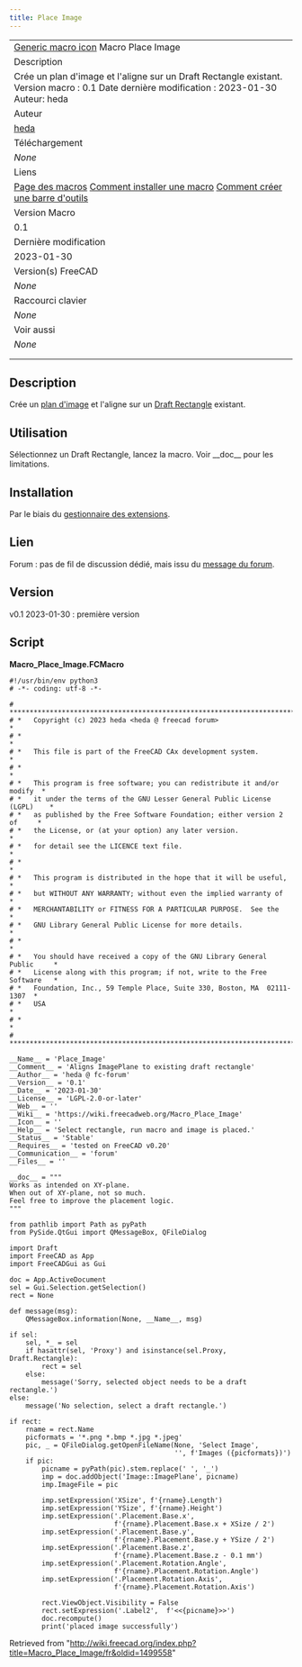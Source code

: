 ```yaml
---
title: Place Image
---
```


|                                                                                                                                                                                                                                  |
| -------------------------------------------------------------------------------------------------------------------------------------------------------------------------------------------------------------------------------- |
| [Generic macro icon](/File:Text-x-python.png "Generic macro icon") Macro Place Image                                                                                                                                             |
| Description                                                                                                                                                                                                                      |
| Crée un plan d'image et l'aligne sur un Draft Rectangle existant. Version macro : 0.1 Date dernière modification : 2023-01-30 Auteur: heda                                                                                       |
| Auteur                                                                                                                                                                                                                           |
| [heda](/index.php?title=User:Heda&action=edit&redlink=1 "User:Heda (page does not exist)")                                                                                                                                       |
| Téléchargement                                                                                                                                                                                                                   |
| _None_                                                                                                                                                                                                                           |
| Liens                                                                                                                                                                                                                            |
| [Page des macros](/Macros_recipes/fr "Macros recipes/fr") [Comment installer une macro](/How_to_install_macros/fr "How to install macros/fr") [Comment créer une barre d'outils](/Customize_Toolbars/fr "Customize Toolbars/fr") |
| Version Macro                                                                                                                                                                                                                    |
| 0.1                                                                                                                                                                                                                              |
| Dernière modification                                                                                                                                                                                                            |
| 2023-01-30                                                                                                                                                                                                                       |
| Version(s) FreeCAD                                                                                                                                                                                                               |
| _None_                                                                                                                                                                                                                           |
| Raccourci clavier                                                                                                                                                                                                                |
| _None_                                                                                                                                                                                                                           |
| Voir aussi                                                                                                                                                                                                                       |
| _None_                                                                                                                                                                                                                           |
|                                                                                                                                                                                                                                  |
|                                                                                                                                                                                                                                  |

## Description

Crée un [plan d'image](/Image_CreateImagePlane/fr "Image CreateImagePlane/fr") et l'aligne sur un [Draft Rectangle](/Draft_Rectangle/fr "Draft Rectangle/fr") existant.

## Utilisation

Sélectionnez un Draft Rectangle, lancez la macro. Voir \_\_doc\_\_ pour les limitations.

## Installation

Par le biais du [gestionnaire des extensions](/Std_AddonMgr/fr "Std AddonMgr/fr").

## Lien

Forum : pas de fil de discussion dédié, mais issu du [message du forum](https://forum.freecadweb.org/viewtopic.php?f=22&t=75606&).

## Version

v0.1 2023-01-30 : première version

## Script

**Macro_Place_Image.FCMacro**

```
#!/usr/bin/env python3
# -*- coding: utf-8 -*-

# ***************************************************************************
# *   Copyright (c) 2023 heda <heda @ freecad forum>                        *
# *                                                                         *
# *   This file is part of the FreeCAD CAx development system.              *
# *                                                                         *
# *   This program is free software; you can redistribute it and/or modify  *
# *   it under the terms of the GNU Lesser General Public License (LGPL)    *
# *   as published by the Free Software Foundation; either version 2 of     *
# *   the License, or (at your option) any later version.                   *
# *   for detail see the LICENCE text file.                                 *
# *                                                                         *
# *   This program is distributed in the hope that it will be useful,       *
# *   but WITHOUT ANY WARRANTY; without even the implied warranty of        *
# *   MERCHANTABILITY or FITNESS FOR A PARTICULAR PURPOSE.  See the         *
# *   GNU Library General Public License for more details.                  *
# *                                                                         *
# *   You should have received a copy of the GNU Library General Public     *
# *   License along with this program; if not, write to the Free Software   *
# *   Foundation, Inc., 59 Temple Place, Suite 330, Boston, MA  02111-1307  *
# *   USA                                                                   *
# *                                                                         *
# ***************************************************************************

__Name__ = 'Place_Image'
__Comment__ = 'Aligns ImagePlane to existing draft rectangle'
__Author__ = 'heda @ fc-forum'
__Version__ = '0.1'
__Date__ = '2023-01-30'
__License__ = 'LGPL-2.0-or-later'
__Web__ = ''
__Wiki__ = 'https://wiki.freecadweb.org/Macro_Place_Image'
__Icon__ = ''
__Help__ = 'Select rectangle, run macro and image is placed.'
__Status__ = 'Stable'
__Requires__ = 'tested on FreeCAD v0.20'
__Communication__ = 'forum'
__Files__ = ''

__doc__ = """
Works as intended on XY-plane.
When out of XY-plane, not so much.
Feel free to improve the placement logic.
"""

from pathlib import Path as pyPath
from PySide.QtGui import QMessageBox, QFileDialog

import Draft
import FreeCAD as App
import FreeCADGui as Gui

doc = App.ActiveDocument
sel = Gui.Selection.getSelection()
rect = None

def message(msg):
    QMessageBox.information(None, __Name__, msg)

if sel:
    sel, *_ = sel
    if hasattr(sel, 'Proxy') and isinstance(sel.Proxy, Draft.Rectangle):
        rect = sel
    else:
        message('Sorry, selected object needs to be a draft rectangle.')
else:
    message('No selection, select a draft rectangle.')

if rect:
    rname = rect.Name
    picformats = '*.png *.bmp *.jpg *.jpeg'
    pic, _ = QFileDialog.getOpenFileName(None, 'Select Image',
                                         '', f'Images ({picformats})')
    if pic:
        picname = pyPath(pic).stem.replace(' ', '_')
        imp = doc.addObject('Image::ImagePlane', picname)
        imp.ImageFile = pic

        imp.setExpression('XSize', f'{rname}.Length')
        imp.setExpression('YSize', f'{rname}.Height')
        imp.setExpression('.Placement.Base.x',
                          f'{rname}.Placement.Base.x + XSize / 2')
        imp.setExpression('.Placement.Base.y',
                          f'{rname}.Placement.Base.y + YSize / 2')
        imp.setExpression('.Placement.Base.z',
                          f'{rname}.Placement.Base.z - 0.1 mm')
        imp.setExpression('.Placement.Rotation.Angle',
                          f'{rname}.Placement.Rotation.Angle')
        imp.setExpression('.Placement.Rotation.Axis',
                          f'{rname}.Placement.Rotation.Axis')

        rect.ViewObject.Visibility = False
        rect.setExpression('.Label2',  f'<<{picname}>>')
        doc.recompute()
        print('placed image successfully')
```

Retrieved from "<http://wiki.freecad.org/index.php?title=Macro_Place_Image/fr&oldid=1499558>"
